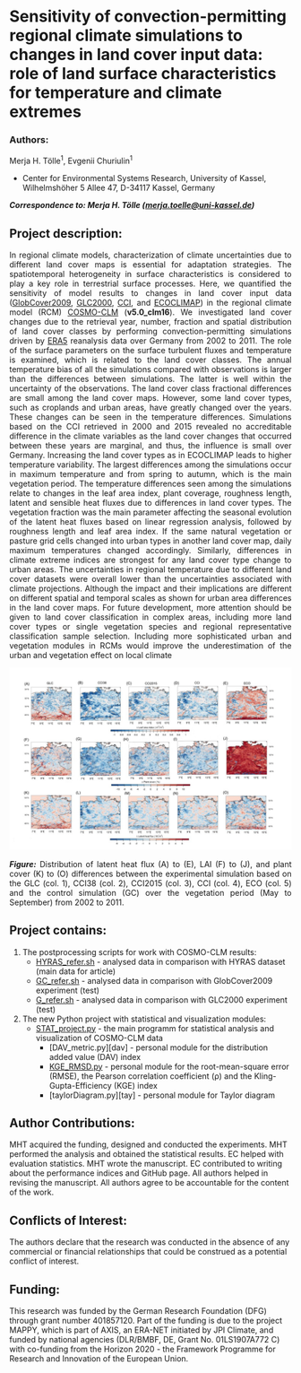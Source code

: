 # Sensitivity of convection-permitting regional climate simulations to changes in land cover input data: role of land surface characteristics for temperature and climate extremes

### Authors:
<p align="justify">
Merja H. Tölle<sup>1</sup>, Evgenii Churiulin<sup>1</sup>

- Center for Environmental Systems Research, University of Kassel, Wilhelmshöher 5 Allee 47, D-34117 Kassel, Germany

<em><strong>Correspondence to: Merja H. Tölle (merja.toelle@uni-kassel.de)</strong></em>

## Project description:
<p align="justify">  
In regional climate models, characterization of climate uncertainties due to different land cover maps is essential for adaptation strategies. The spatiotemporal heterogeneity in surface characteristics is considered to play a key role in terrestrial surface processes. Here, we quantified the sensitivity of model results to changes in land cover input data (<a href="http://due.esrin.esa.int/page_globcover.php">GlobCover2009</a>, <a href="https://forobs.jrc.ec.europa.eu/products/glc2000/glc2000.php">GLC2000</a>, <a href="http://maps.elie.ucl.ac.be/CCI/viewer/download.php">CCI</a>, and <a href="http://www.umrcnrm.fr/spip.php?rubrique87&lang=en">ECOCLIMAP</a>) in the regional climate model (RCM) <a href="https://wiki.coast.hzg.de/clmcom ">COSMO-CLM</a> (<strong>v5.0_clm16</strong>). We investigated land cover changes due to the retrieval year, number, fraction and spatial distribution of land cover classes by performing convection-permitting simulations driven by <a href="https://www.ecmwf.int/en/forecasts/datasets/reanalysis-datasets/era5">ERA5</a> reanalysis data over Germany from 2002 to 2011. The role of the surface parameters on the surface turbulent fluxes and temperature is examined, which is related to the land cover classes. The annual temperature bias of all the simulations compared with observations is larger than the differences between simulations. The latter is well within the uncertainty of the observations. The land cover class fractional differences are small among the land cover maps. However, some land cover types, such as croplands and urban areas, have greatly changed over the years. These changes can be seen in the temperature differences. Simulations based on the CCI retrieved in 2000 and 2015 revealed no accreditable difference in the climate variables as the land cover changes that occurred between these years are marginal, and thus, the influence is small over Germany. Increasing the land cover types as in ECOCLIMAP leads to higher temperature variability. The largest differences among the simulations occur in maximum temperature and from spring to autumn, which is the main vegetation period. The temperature differences seen among the simulations relate to changes in the leaf area index, plant coverage, roughness length, latent and sensible heat fluxes due to differences in land cover types. The vegetation fraction was the main parameter affecting the seasonal evolution of the latent heat fluxes based on linear regression analysis, followed by roughness length and leaf area index. If the same natural vegetation or pasture grid cells changed into urban types in another land cover map, daily maximum temperatures changed accordingly. Similarly, differences in climate extreme indices are strongest for any land cover type change to urban areas. The uncertainties in regional temperature due to different land cover datasets were overall lower than the uncertainties associated with climate projections. Although the impact and their implications are different on different spatial and temporal scales as shown for urban area differences in the land cover maps. For future development, more attention should be given to land cover classification in complex areas, including more land cover types or single vegetation species and regional representative classification sample selection. Including more sophisticated urban and vegetation modules in RCMs would improve the underestimation of the urban and vegetation effect on local climate
</p>

![Figure07](https://github.com/EvgenyChur/LU_stat_system/blob/main/Fig07.JPG) 

<p align="justify">
<strong><em>Figure:</em></strong> Distribution of latent heat flux (A) to (E), LAI (F) to (J), and plant cover (K) to (O) differences between the experimental simulation based on the GLC (col. 1), CCI38 (col. 2), CCI2015 (col. 3), CCI (col. 4), ECO (col. 5) and the control simulation (GC) over the vegetation period (May to September) from 2002 to 2011.
</p>

 ## Project contains:
1. The postprocessing scripts for work with COSMO-CLM results:
    * [HYRAS_refer.sh][HYRAS] - analysed data in comparison with HYRAS dataset (main data for article)  
    * [GC_refer.sh][GC] - analysed data in comparison with GlobCover2009 experiment (test) 
    * [G_refer.sh][G] - analysed data in comparison with GLC2000 experiment (test) 
2. The new Python project with statistical and visualization modules:
    * [STAT_project.py][stat] - the main programm for statistical analysis and visualization of COSMO-CLM data
        + [DAV_metric.py][dav] - personal module for the distribution added value (DAV) index
        + [KGE_RMSD.py][kge] - personal module for the root-mean-square error (RMSE), the Pearson correlation coefficient (ρ) and the Kling-Gupta-Efficiency (KGE) index
        + [taylorDiagram.py][tay] - personal module for Taylor diagram

## Author Contributions:
MHT acquired the funding, designed and conducted the experiments. MHT performed the analysis and obtained the statistical results. EC helped with evaluation statistics. MHT wrote the manuscript. EC contributed to writing about the performance indices and GitHub page. All authors helped in revising the manuscript. All authors agree to be accountable for the content of the work.
 
## Conflicts of Interest: 
The authors declare that the research was conducted in the absence of any commercial or financial relationships that could be construed as a potential conflict of interest.

## Funding:
This research was funded by the German Research Foundation (DFG) through grant number 401857120. Part of the funding is due to the project MAPPY, which is part of AXIS, an ERA-NET initiated by JPI Climate, and funded by national agencies (DLR/BMBF, DE, Grant No. 01LS1907A772 C) with co-funding from the Horizon 2020 - the Framework Programme for Research and Innovation of the European Union.





[HYRAS]: https://github.com/EvgenyChur/LU_stat_system/blob/main/HYRAS_refer.sh
[GC]: https://github.com/EvgenyChur/LU_stat_system/blob/main/GC_refer.sh
[G]: https://github.com/EvgenyChur/LU_stat_system/blob/main/G_refer.sh
[stat]:
[dav]:
[kge]:
[tay]:


[1]: https://doi.org/10.1002/joc.5261
[2]: https://doi.org/10.1016/j.jhydrol.2009.08.003 
[3]: https://doi.org/10.1029/2000JD900719
[4]: https://gist.github.com/ycopin/3342888
